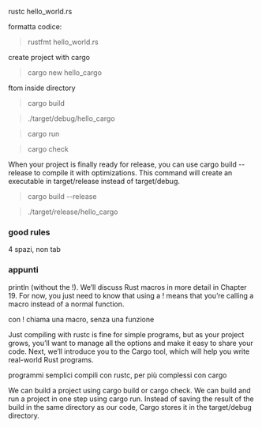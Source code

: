 rustc hello_world.rs

formatta codice:

> rustfmt hello_world.rs

 create project with cargo

> cargo new hello_cargo

ftom inside directory 

> cargo build

> ./target/debug/hello_cargo 

> cargo run

> cargo check

When your project is finally ready for release, you can use cargo build --release to compile it with optimizations. This command will create an executable in target/release instead of target/debug.

> cargo build --release

> ./target/release/hello_cargo


### good rules
4 spazi, non tab


### appunti
println (without the !). We’ll discuss Rust macros in more detail in Chapter 19. For now, you just need to know that using a ! means that you’re calling a macro instead of a normal function.

con ! chiama una macro, senza una funzione

Just compiling with rustc is fine for simple programs, but as your project grows, you’ll want to manage all the options and make it easy to share your code. Next, we’ll introduce you to the Cargo tool, which will help you write real-world Rust programs.

programmi semplici compili con rustc, per più complessi con cargo

We can build a project using cargo build or cargo check.
We can build and run a project in one step using cargo run.
Instead of saving the result of the build in the same directory as our code, Cargo stores it in the target/debug directory.